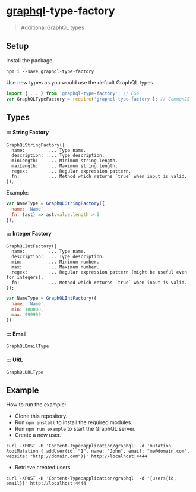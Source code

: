 # [graphql](http://graphql.org/)-type-factory

> Additional GraphQL types

## Setup

Install the package.

```
npm i --save graphql-type-factory
```

Use new types as you would use the default GraphQL types.

```js
import { ... } from 'graphql-type-factory'; // ES6
var GraphQLTypeFactory = require('graphql-type-factory'); // CommonJS
```

## Types

#### ::: String Factory

```
GraphQLStringFactory({
  name:         ... Type name.
  description:  ... Type description.
  minLength:    ... Minimum string length.
  maxLength:    ... Maximum string length.
  regex:        ... Regular expression pattern.
  fn:           ... Method which returns `true` when input is valid.
});
```

Example:

```js
var NameType = GraphQLStringFactory({
  name: 'Name',
  fn: (ast) => ast.value.length > 5
});
```

#### ::: Integer Factory

```
GraphQLIntFactory({
  name:         ... Type name.
  description:  ... Type description.
  min:          ... Minimum number.
  max:          ... Maximum number.
  regex:        ... Regular expression pattern (might be useful even for integers).
  fn:           ... Method which returns `true` when input is valid.
});
```

```js
var NameType = GraphQLIntFactory({
  name: 'Name',
  min: 100000,
  max: 999999
})
```

#### ::: Email

```
GraphQLEmailType
```

#### ::: URL

```
GraphQLURLType
```

## Example

How to run the example:

* Clone this repository.
* Run `npm install` to install the required modules.
* Run `npm run example` to start the GraphQL server.
* Create a new user.
```
curl -XPOST -H 'Content-Type:application/graphql' -d 'mutation RootMutation { addUser(id: "1", name: "John", email: "me@domain.com", website: "http://domain.com")}' http://localhost:4444
```
* Retrieve created users.
```
curl -XPOST -H 'Content-Type:application/graphql' -d '{users{id, email}}' http://localhost:4444
```
